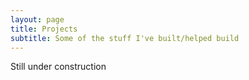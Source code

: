 ```yaml
---
layout: page
title: Projects
subtitle: Some of the stuff I've built/helped build
---
```


Still under construction